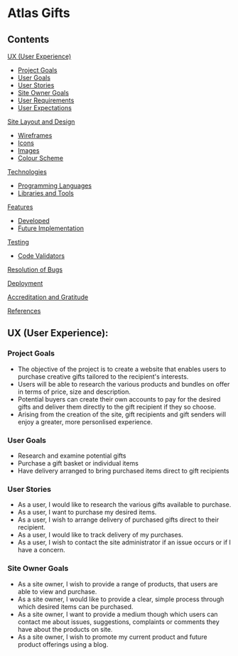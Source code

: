 # Atlas Gifts


## Contents
[UX (User Experience)](#ux-user-experience)
 * [Project Goals](#project-goals)
 * [User Goals](#user-goals)
 * [User Stories](#user-stories)
 * [Site Owner Goals](#site-owner-goals)
 * [User Requirements](#user-requirements)
 * [User Expectations](#user-expectations)

[Site Layout and Design](#site-layout-and-design)
  * [Wireframes](#wireframes)
  * [Icons](#icons)
  * [Images](#images)
  * [Colour Scheme](#colour-scheme)

[Technologies](#technologies)
  * [Programming Languages](#programming-languages)
  * [Libraries and Tools](#libraries-and-tools)

[Features](#features)
  * [Developed](#developed)
  * [Future Implementation](#future-implementation)

[Testing](#testing)
 * [Code Validators](#code-validators)

[Resolution of Bugs](#resolution-of-bugs)

[Deployment](#deployment)

[Accreditation and Gratitude](#accreditation-and-gratitude)

[References](#references)

## UX (User Experience):

### Project Goals
 * The objective of the project is to create a website that enables users to purchase creative gifts tailored to the recipient's interests.
 * Users will be able to research the various products and bundles on offer in terms of price, size and description.
 * Potential buyers can create their own accounts to pay for the desired gifts and deliver them directly to the gift recipient if they so choose.
 * Arising from the creation of the site, gift recipients and gift senders will enjoy a greater, more personlised experience.

### User Goals
 * Research and examine potential gifts
 * Purchase a gift basket or individual items
 * Have delivery arranged to bring purchased items direct to gift recipients

### User Stories
 * As a user, I would like to research the various gifts available to purchase.
 * As a user, I want to purchase my desired items.
 * As a user, I wish to arrange delivery of purchased gifts direct to their recipient.
 * As a user, I would like to track delivery of my purchases.
 * As a user, I wish to contact the site administrator if an issue occurs or if I have a concern.

### Site Owner Goals
 * As a site owner, I wish to provide a range of products, that users are able to view and purchase.
 * As a site owner, I would like to provide a clear, simple process through which desired items can be purchased.
 * As a site owner, I want to provide a medium though which users can contact me about issues, suggestions, complaints or comments they have about the products on site.
 * As a site owner, I wish to promote my current product and future product offerings using a blog.
